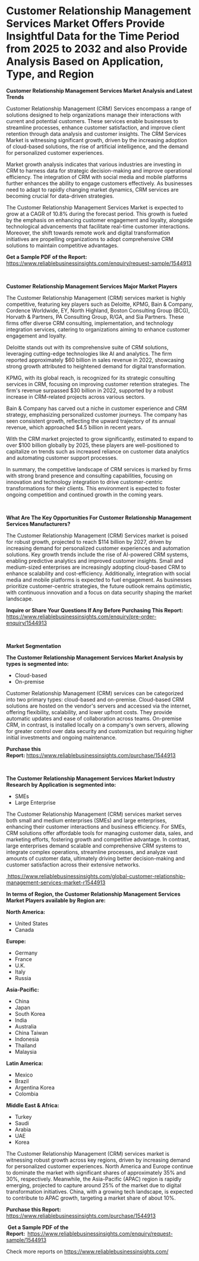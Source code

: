 <p><h1>Customer Relationship Management Services Market Offers Provide Insightful Data for the Time Period from 2025 to 2032 and also Provide Analysis Based on Application, Type, and Region</h1></p><p><strong>Customer Relationship Management Services Market Analysis and Latest Trends</strong></p>
<p><p>Customer Relationship Management (CRM) Services encompass a range of solutions designed to help organizations manage their interactions with current and potential customers. These services enable businesses to streamline processes, enhance customer satisfaction, and improve client retention through data analysis and customer insights. The CRM Services Market is witnessing significant growth, driven by the increasing adoption of cloud-based solutions, the rise of artificial intelligence, and the demand for personalized customer experiences.</p><p>Market growth analysis indicates that various industries are investing in CRM to harness data for strategic decision-making and improve operational efficiency. The integration of CRM with social media and mobile platforms further enhances the ability to engage customers effectively. As businesses need to adapt to rapidly changing market dynamics, CRM services are becoming crucial for data-driven strategies.</p><p>The Customer Relationship Management Services Market is expected to grow at a CAGR of 10.8% during the forecast period. This growth is fueled by the emphasis on enhancing customer engagement and loyalty, alongside technological advancements that facilitate real-time customer interactions. Moreover, the shift towards remote work and digital transformation initiatives are propelling organizations to adopt comprehensive CRM solutions to maintain competitive advantages.</p></p>
<p><strong>Get a Sample PDF of the Report:&nbsp;</strong> <a href="https://www.reliablebusinessinsights.com/enquiry/request-sample/1544913?utm_campaign=3322&utm_medium=2&utm_source=Github&utm_content=ia&utm_term=09032025&utm_id=customer-relationship-management-services">https://www.reliablebusinessinsights.com/enquiry/request-sample/1544913</a></p>
<p>&nbsp;</p>
<p><strong>Customer Relationship Management Services Major Market Players</strong></p>
<p><p>The Customer Relationship Management (CRM) services market is highly competitive, featuring key players such as Deloitte, KPMG, Bain & Company, Cordence Worldwide, EY, North Highland, Boston Consulting Group (BCG), Horvath & Partners, PA Consulting Group, R/GA, and Sia Partners. These firms offer diverse CRM consulting, implementation, and technology integration services, catering to organizations aiming to enhance customer engagement and loyalty.</p><p>Deloitte stands out with its comprehensive suite of CRM solutions, leveraging cutting-edge technologies like AI and analytics. The firm reported approximately $60 billion in sales revenue in 2022, showcasing strong growth attributed to heightened demand for digital transformation.</p><p>KPMG, with its global reach, is recognized for its strategic consulting services in CRM, focusing on improving customer retention strategies. The firm's revenue surpassed $30 billion in 2022, supported by a robust increase in CRM-related projects across various sectors.</p><p>Bain & Company has carved out a niche in customer experience and CRM strategy, emphasizing personalized customer journeys. The company has seen consistent growth, reflecting the upward trajectory of its annual revenue, which approached $4.5 billion in recent years.</p><p>With the CRM market projected to grow significantly, estimated to expand to over $100 billion globally by 2025, these players are well-positioned to capitalize on trends such as increased reliance on customer data analytics and automating customer support processes. </p><p>In summary, the competitive landscape of CRM services is marked by firms with strong brand presence and consulting capabilities, focusing on innovation and technology integration to drive customer-centric transformations for their clients. This environment is expected to foster ongoing competition and continued growth in the coming years.</p></p>
<p>&nbsp;</p>
<p><strong>What Are The Key Opportunities For Customer Relationship Management Services Manufacturers?</strong></p>
<p><p>The Customer Relationship Management (CRM) Services market is poised for robust growth, projected to reach $114 billion by 2027, driven by increasing demand for personalized customer experiences and automation solutions. Key growth trends include the rise of AI-powered CRM systems, enabling predictive analytics and improved customer insights. Small and medium-sized enterprises are increasingly adopting cloud-based CRM to enhance scalability and cost-efficiency. Additionally, integration with social media and mobile platforms is expected to fuel engagement. As businesses prioritize customer-centric strategies, the future outlook remains optimistic, with continuous innovation and a focus on data security shaping the market landscape.</p></p>
<p><strong>Inquire or Share Your Questions If Any Before Purchasing This Report:</strong> <a href="https://www.reliablebusinessinsights.com/enquiry/pre-order-enquiry/1544913?utm_campaign=3322&utm_medium=2&utm_source=Github&utm_content=ia&utm_term=09032025&utm_id=customer-relationship-management-services">https://www.reliablebusinessinsights.com/enquiry/pre-order-enquiry/1544913</a></p>
<p>&nbsp;</p>
<p><strong>Market Segmentation</strong></p>
<p><strong>The Customer Relationship Management Services Market Analysis by types is segmented into:</strong></p>
<p><ul><li>Cloud-based</li><li>On-premise</li></ul></p>
<p><p>Customer Relationship Management (CRM) services can be categorized into two primary types: cloud-based and on-premise. Cloud-based CRM solutions are hosted on the vendor's servers and accessed via the internet, offering flexibility, scalability, and lower upfront costs. They provide automatic updates and ease of collaboration across teams. On-premise CRM, in contrast, is installed locally on a company's own servers, allowing for greater control over data security and customization but requiring higher initial investments and ongoing maintenance.</p></p>
<p><strong>Purchase this Report:&nbsp;</strong><a href="https://www.reliablebusinessinsights.com/purchase/1544913?utm_campaign=3322&utm_medium=2&utm_source=Github&utm_content=ia&utm_term=09032025&utm_id=customer-relationship-management-services">https://www.reliablebusinessinsights.com/purchase/1544913</a></p>
<p>&nbsp;</p>
<p><strong>The Customer Relationship Management Services Market Industry Research by Application is segmented into:</strong></p>
<p><ul><li>SMEs</li><li>Large Enterprise</li></ul></p>
<p><p>The Customer Relationship Management (CRM) services market serves both small and medium enterprises (SMEs) and large enterprises, enhancing their customer interactions and business efficiency. For SMEs, CRM solutions offer affordable tools for managing customer data, sales, and marketing efforts, fostering growth and competitive advantage. In contrast, large enterprises demand scalable and comprehensive CRM systems to integrate complex operations, streamline processes, and analyze vast amounts of customer data, ultimately driving better decision-making and customer satisfaction across their extensive networks.</p></p>
<p><a href="https://www.reliablebusinessinsights.com/global-customer-relationship-management-services-market-r1544913?utm_campaign=3322&utm_medium=2&utm_source=Github&utm_content=ia&utm_term=09032025&utm_id=customer-relationship-management-services">&nbsp;https://www.reliablebusinessinsights.com/global-customer-relationship-management-services-market-r1544913</a></p>
<p><strong>In terms of Region, the Customer Relationship Management Services Market Players available by Region are:</strong></p>
<p>
    <p> <strong> North America: </strong>
        <ul>
            <li>United States</li>
            <li>Canada</li>
        </ul>
        </p> 
    <p> <strong> Europe: </strong>
        <ul>
            <li>Germany</li>
            <li>France</li>
            <li>U.K.</li>
            <li>Italy</li>
            <li>Russia</li>
        </ul>
        </p> 
    <p> <strong> Asia-Pacific: </strong>
        <ul>
            <li>China</li>
            <li>Japan</li>
            <li>South Korea</li>
            <li>India</li>
            <li>Australia</li>
            <li>China Taiwan</li>
            <li>Indonesia</li>
            <li>Thailand</li>
            <li>Malaysia</li>
        </ul>
        </p> 
    <p> <strong> Latin America: </strong>
        <ul>
            <li>Mexico</li>
            <li>Brazil</li>
            <li>Argentina Korea</li>
            <li>Colombia</li>
        </ul>
        </p> 
    <p> <strong> Middle East & Africa: </strong>
        <ul>
            <li>Turkey</li>
            <li>Saudi</li>
            <li>Arabia</li>
            <li>UAE</li>
            <li>Korea</li>
        </ul>
    </p>
    </p>
<p><p>The Customer Relationship Management (CRM) services market is witnessing robust growth across key regions, driven by increasing demand for personalized customer experiences. North America and Europe continue to dominate the market with significant shares of approximately 35% and 30%, respectively. Meanwhile, the Asia-Pacific (APAC) region is rapidly emerging, projected to capture around 25% of the market due to digital transformation initiatives. China, with a growing tech landscape, is expected to contribute to APAC growth, targeting a market share of about 10%.</p></p>
<p><strong>Purchase this Report: </strong><a href="https://www.reliablebusinessinsights.com/purchase/1544913?utm_campaign=3322&utm_medium=2&utm_source=Github&utm_content=ia&utm_term=09032025&utm_id=customer-relationship-management-services">https://www.reliablebusinessinsights.com/purchase/1544913</a></p>
<p>&nbsp;<strong>Get a Sample PDF of the Report:&nbsp;&nbsp;</strong><a href="https://www.reliablebusinessinsights.com/enquiry/request-sample/1544913?utm_campaign=3322&utm_medium=2&utm_source=Github&utm_content=ia&utm_term=09032025&utm_id=customer-relationship-management-services">https://www.reliablebusinessinsights.com/enquiry/request-sample/1544913</a></p>
<p><strong></strong></p>
<p>Check more reports on <a href="https://www.reliablebusinessinsights.com/?utm_campaign=3322&utm_medium=2&utm_source=Github&utm_content=ia&utm_term=09032025&utm_id=customer-relationship-management-services">https://www.reliablebusinessinsights.com/</a></p>